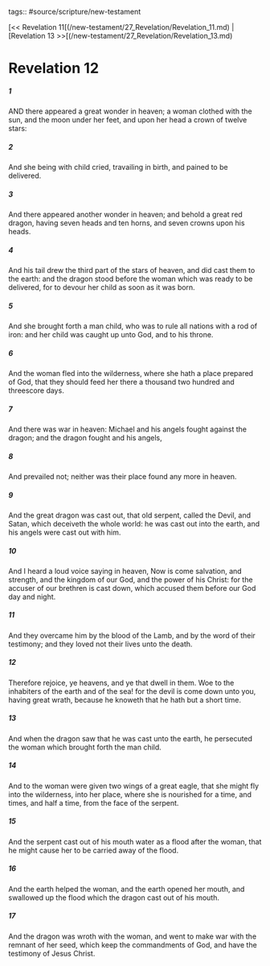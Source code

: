 tags:: #source/scripture/new-testament

[<< Revelation 11[(/new-testament/27_Revelation/Revelation_11.md) | [Revelation 13 >>[(/new-testament/27_Revelation/Revelation_13.md)

# Revelation 12

##### 1

AND there appeared a great wonder in heaven; a woman clothed with the sun, and the moon under her feet, and upon her head a crown of twelve stars:

##### 2

And she being with child cried, travailing in birth, and pained to be delivered.

##### 3

And there appeared another wonder in heaven; and behold a great red dragon, having seven heads and ten horns, and seven crowns upon his heads.

##### 4

And his tail drew the third part of the stars of heaven, and did cast them to the earth: and the dragon stood before the woman which was ready to be delivered, for to devour her child as soon as it was born.

##### 5

And she brought forth a man child, who was to rule all nations with a rod of iron: and her child was caught up unto God, and to his throne.

##### 6

And the woman fled into the wilderness, where she hath a place prepared of God, that they should feed her there a thousand two hundred and threescore days.

##### 7

And there was war in heaven: Michael and his angels fought against the dragon; and the dragon fought and his angels,

##### 8

And prevailed not; neither was their place found any more in heaven.

##### 9

And the great dragon was cast out, that old serpent, called the Devil, and Satan, which deceiveth the whole world: he was cast out into the earth, and his angels were cast out with him.

##### 10

And I heard a loud voice saying in heaven, Now is come salvation, and strength, and the kingdom of our God, and the power of his Christ: for the accuser of our brethren is cast down, which accused them before our God day and night.

##### 11

And they overcame him by the blood of the Lamb, and by the word of their testimony; and they loved not their lives unto the death.

##### 12

Therefore rejoice, ye heavens, and ye that dwell in them. Woe to the inhabiters of the earth and of the sea! for the devil is come down unto you, having great wrath, because he knoweth that he hath but a short time.

##### 13

And when the dragon saw that he was cast unto the earth, he persecuted the woman which brought forth the man child.

##### 14

And to the woman were given two wings of a great eagle, that she might fly into the wilderness, into her place, where she is nourished for a time, and times, and half a time, from the face of the serpent.

##### 15

And the serpent cast out of his mouth water as a flood after the woman, that he might cause her to be carried away of the flood.

##### 16

And the earth helped the woman, and the earth opened her mouth, and swallowed up the flood which the dragon cast out of his mouth.

##### 17

And the dragon was wroth with the woman, and went to make war with the remnant of her seed, which keep the commandments of God, and have the testimony of Jesus Christ.
